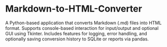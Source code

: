 # Markdown-to-HTML-Converter
A Python-based application that converts Markdown (.md) files into HTML format. Supports console-based interaction for input/output and optional GUI using Tkinter. Includes features for logging, error handling, and optionally saving conversion history to SQLite or reports via pandas.
